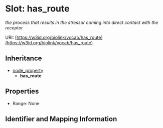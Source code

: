 # Slot: has_route
_the process that results in the stressor coming into direct contact with the receptor_


URI: [https://w3id.org/biolink/vocab/has_route](https://w3id.org/biolink/vocab/has_route)




## Inheritance

* [node_property](node_property.md)
    * **has_route**



## Properties

 * Range: None



## Identifier and Mapping Information






